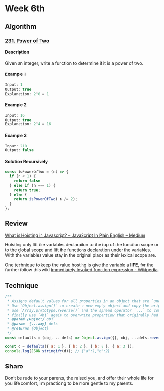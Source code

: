 # Week 6th

## Algorithm

### [231. Power of Two](https://leetcode.com/problems/power-of-two/)  

#### Description

Given an integer, write a function to determine if it is a power of two.

#### Example 1

```javascript
Input: 1
Output: true
Explanation: 2^0 = 1
```

#### Example 2

```javascript
Input: 16
Output: true
Explanation: 2^4 = 16
```

#### Example 3

```javascript
Input: 218
Output: false
```

#### Solution Recursively

```javascript
const isPowerOfTwo = (n) => {
  if (n < 1) {
    return false;
  } else if (n === 1) {
    return true;
  } else {
    return isPowerOfTwo( n /= 2);
  }
};
```


## Review

[What is Hoisting in Javascript? – JavaScript In Plain English – Medium](https://medium.com/javascript-in-plain-english/https-medium-com-javascript-in-plain-english-what-is-hoisting-in-javascript-a63c1b2267a1)  

Hoisting only lift the variables declaration to the top of the function scope or to the global scope and lift the functions declaration under the variables. With the variables value stay in the original place as their lexical scope are.  

One technique to keep the value hosting is give the variable a **IIFE**, for the further follow this wiki [Immediately invoked function expression - Wikipedia](https://en.wikipedia.org/wiki/Immediately_invoked_function_expression). 

## Technique

```javascript
/**
 * Assigns default values for all properties in an object that are `undefined`.
 * Use `Object.assign()` to create a new empty object and copy the original one to maintain key order,
 * use `Array.prototype.reverse()` and the spread operator `...` to combine the default values from left to right,
 * finally use `obj` again to overwrite propertiew that originally had a value.
 * @param {Object} obj
 * @param  {...any} defs
 * @returns {Object}
 */
const defaults = (obj, ...defs) => Object.assign({}, obj, ...defs.reverse(), obj);

const d = defaults({ a: 1 }, { b: 2 }, { b: 6 }, { a: 3 });
console.log(JSON.stringify(d)); // {"a":1,"b":2}

```

## Share

Don’t be rude to your parents, the raised you, and offer their whole life for you life comfort, I’m practicing to be more gentle to my parents.
